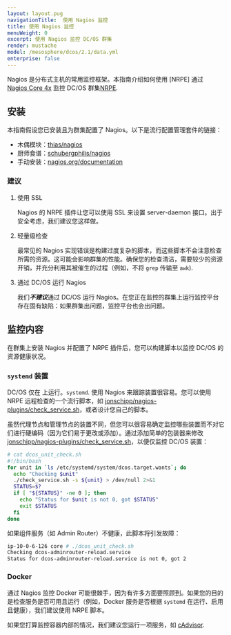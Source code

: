 ```yaml
---
layout: layout.pug
navigationTitle:  使用 Nagios 监控
title: 使用 Nagios 监控
menuWeight: 0
excerpt: 使用 Nagios 监控 DC/OS 群集
render: mustache
model: /mesosphere/dcos/2.1/data.yml
enterprise: false
---
```



Nagios 是分布式主机的常用监控框架。本指南介绍如何使用 [NRPE] 通过 [Nagios Core 4x](https://assets.nagios.com/downloads/nagioscore/docs/nagioscore/4/en/monitoring-linux.html) 监控 DC/OS 群集[NRPE](https://assets.nagios.com/downloads/nagioscore/docs/nagioscore/4/en/addons.html#nrpe).

## 安装
本指南假设您已安装且为群集配置了 Nagios。以下是流行配置管理套件的链接：

- 木偶模块：[thias/nagios](https://forge.puppet.com/thias/nagios)
- 厨师食谱：[schubergphilis/nagios](https://github.com/schubergphilis/nagios)
- 手动安装：[nagios.org/documentation](https://www.nagios.org/documentation/)

### 建议

1. 使用 SSL

    Nagios 的 NRPE 插件让您可以使用 SSL 来设置 server-daemon 接口。出于安全考虑，我们建议您这样做。

2. 轻量级检查

    最常见的 Nagios 实现错误是构建过度复杂的脚本，而这些脚本不会注意检查所需的资源。这可能会影响群集的性能。确保您的检查清洁，需要较少的资源开销，并充分利用其被催生的过程（例如，不将 `grep` 传输至 `awk`).

3. 通过 DC/OS 运行 Nagios

    我们***不建议***通过 DC/OS 运行 Nagios。在您正在监控的群集上运行监控平台存在固有缺陷：如果群集出问题，监控平台也会出问题。

## 监控内容

在群集上安装 Nagios 并配置了 NRPE 插件后，您可以构建脚本以监控 DC/OS 的资源健康状况。

### `systemd` 装置

DC/OS 仅在  上运行。`systemd`. 使用 Nagios 来跟踪装置很容易。您可以使用 NRPE 远程检查的一个流行脚本，如 [jonschipp/nagios-plugins/check_service.sh](https://github.com/jonschipp/nagios-plugins/blob/master/check_service.sh)，或者设计您自己的脚本。

虽然代理节点和管理节点的装置不同，但您可以很容易确定监控哪些装置而不对它们进行硬编码（因为它们易于更改或添加）。通过添加简单的包装器来修改 [jonschipp/nagios-plugins/check_service.sh](https://github.com/jonschipp/nagios-plugins/blob/master/check_service.sh)，以便仅监控 DC/OS 装置：

```bash
# cat dcos_unit_check.sh
#!/bin/bash
for unit in `ls /etc/systemd/system/dcos.target.wants`; do
  echo "Checking $unit"
  ./check_service.sh -s ${unit} > /dev/null 2>&1
  STATUS=$?
  if [ "${STATUS}" -ne 0 ]; then
    echo "Status for $unit is not 0, got $STATUS"
    exit $STATUS
  fi
done
```

如果组件服务（如 Admin Router）不健康，此脚本将引发故障：

```bash
ip-10-0-6-126 core # ./dcos_unit_check.sh
Checking dcos-adminrouter-reload.service
Status for dcos-adminrouter-reload.service is not 0, got 2
```

### Docker

通过 Nagios 监控 Docker 可能很棘手，因为有许多方面要照顾到。如果您的目的是检查服务是否可用且运行（例如，Docker 服务是否根据 `systemd` 在运行、启用且健康），我们建议使用 NRPE 脚本。

如果您打算监控容器内部的情况，我们建议您运行一项服务，如 [cAdvisor](https://github.com/google/cadvisor).

